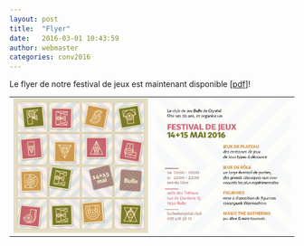 ```yaml
---
layout: post
title:  "Flyer"
date:   2016-03-01 10:43:59
author: webmaster
categories: conv2016
---
```


Le flyer de notre festival de jeux est maintenant disponible [[pdf](/assets/Conv-Flyer-WEB-UL.pdf)]!
<table>
  <tr>
    <td> <img src="/assets/Conv-Flyer-WEB.jpg" alt="FlyerA" style="width: 300px;"/> </td>
    <td> <img src="/assets/Conv-Flyer-WEB2.jpg" alt="FlyerB" style="width: 300px;"/> </td> 
</table>



